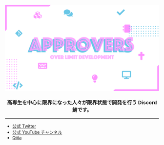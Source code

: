 <div style="text-align: center;">

[![logo](/profile/image/cover.png)](https://approvers.dev/)

</div>

<div style="text-align: center;">

### 高専生を中心に限界になった人々が限界状態で開発を行う Discord 鯖です。

</div>

---

- [公式 Twitter](https://twitter.com/UFIApprovers)
- [公式 YouTube チャンネル](https://www.youtube.com/channel/UCUtr3DOhkcuunsHrAJyWylA)
- [Qiita](https://qiita.com/organizations/approvers)
